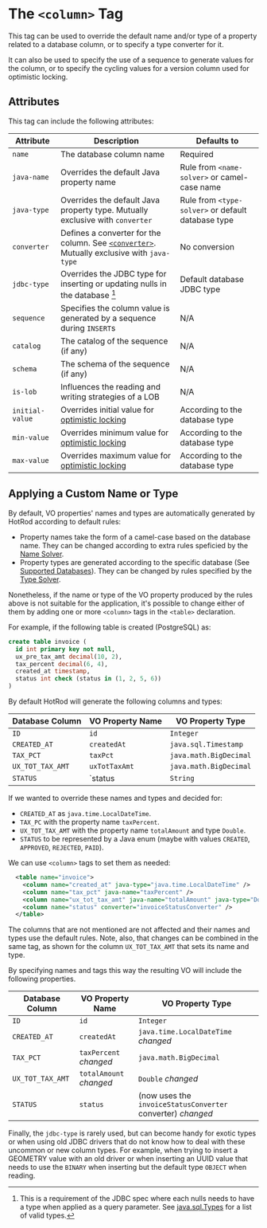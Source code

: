 
# The `<column>` Tag

This tag can be used to override the default name and/or type of a property related to a database column, 
or to specify a type converter for it.

It can also be used to specify the use of a sequence to generate values for the column, or to specify the cycling 
values for a version column used for optimistic locking.

## Attributes

This tag can include the following attributes:

| Attribute | Description | Defaults to |
| -- | -- | -- |
| `name` | The database column name | Required |
| `java-name` | Overrides the default Java property name | Rule from `<name-solver>` or camel-case name |
| `java-type` | Overrides the default Java property type.  Mutually exclusive with `converter` | Rule from `<type-solver>` or default database type |
| `converter` | Defines a converter for the column. See [`<converter>`](converter.md). Mutually exclusive with `java-type` | No conversion |
| `jdbc-type` | Overrides the JDBC type for inserting or updating nulls in the database [^1] | Default database JDBC type |
| `sequence` | Specifies the column value is generated by a sequence during `INSERT`s | N/A |
| `catalog` | The catalog of the sequence (if any) | N/A |
| `schema` | The schema of the sequence (if any) | N/A |
| `is-lob`  | Influences the reading and writing strategies of a LOB | N/A |
| `initial-value` | Overrides initial value for [optimistic locking](./version-control-column.md) | According to the database type |
| `min-value` | Overrides minimum value for [optimistic locking](./version-control-column.md) | According to the database type |
| `max-value` | Overrides maximum value for [optimistic locking](./version-control-column.md) | According to the database type |

[^1]: This is a requirement of the JDBC spec where each nulls needs to have a type when applied as a query parameter. See [java.sql.Types](https://docs.oracle.com/javase/8/docs/api/java/sql/Types.html) for a list of valid types.


## Applying a Custom Name or Type

By default, VO properties' names and types are automatically generated by HotRod according to default rules:

- Property names take the form of a camel-case based on the database name. They can be changed according to extra rules speficied by the [Name Solver](./name-solver.md).
- Property types are generated according to the specific database (See [Supported Databases](../supported-databases.md)). They can be changed by rules specified
by the [Type Solver](./type-solver.md).

Nonetheless, if the name or type of the VO property produced by the rules above is not suitable for the application, it's possible to change either of them by 
adding one or more `<column>` tags in the `<table>` declaration.

For example, if the following table is created (PostgreSQL) as:

```sql
create table invoice (
  id int primary key not null,
  ux_pre_tax_amt decimal(10, 2),
  tax_percent decimal(6, 4),
  created_at timestamp,
  status int check (status in (1, 2, 5, 6))
)
```

By default HotRod will generate the following columns and types:

| Database Column | VO Property Name | VO Property Type |
| -- | -- | -- |
| `ID` | `id` | `Integer` |
| `CREATED_AT` | `createdAt` | `java.sql.Timestamp` |
| `TAX_PCT` | `taxPct` | `java.math.BigDecimal` |
| `UX_TOT_TAX_AMT` | `uxTotTaxAmt` | `java.math.BigDecimal` |
| `STATUS` | `status | `String` |

If we wanted to override these names and types and decided for:
- `CREATED_AT` as `java.time.LocalDateTime`.
- `TAX_PC` with the property name `taxPercent`.
- `UX_TOT_TAX_AMT` with the property name `totalAmount` and type `Double`.
- `STATUS` to be represented by a Java enum (maybe with values `CREATED`, `APPROVED`, `REJECTED`, `PAID`).

We can use `<column>` tags to set them as needed:

```xml
  <table name="invoice">
    <column name="created_at" java-type="java.time.LocalDateTime" />
    <column name="tax_pct" java-name="taxPercent" />
    <column name="ux_tot_tax_amt" java-name="totalAmount" java-type="Double" />
    <column name="status" converter="invoiceStatusConverter" />
  </table>
```

The columns that are not mentioned are not affected and their names and types use the default rules. Note,
also, that changes can be combined in the same tag, as shown for the column `UX_TOT_TAX_AMT` that sets its
name and type.

By specifying names and tags this way the resulting VO will include the following properties.

| Database Column | VO Property Name | VO Property Type |
| -- | -- | -- |
| `ID` | `id` | `Integer` |
| `CREATED_AT` | `createdAt` | `java.time.LocalDateTime` *changed* |
| `TAX_PCT` | `taxPercent` *changed* | `java.math.BigDecimal` |
| `UX_TOT_TAX_AMT` | `totalAmount` *changed* | `Double` *changed* |
| `STATUS` | `status` | (now uses the `invoiceStatusConverter` converter) *changed* |


Finally, the `jdbc-type` is rarely used, but can become handy for exotic types or when using old JDBC drivers that do
not know how to deal with these uncommon or new column types. For example, when trying to insert a GEOMETRY value with an old
driver or when inserting an UUID value that needs to use the `BINARY` when inserting but the default type `OBJECT` when reading.








